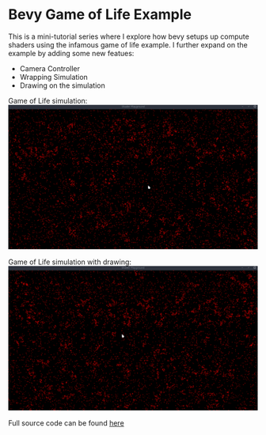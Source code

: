 # Bevy Game of Life Example

This is a mini-tutorial series where I explore how bevy setups up compute shaders using the infamous game of life example. I further
expand on the example by adding some new featues:

- Camera Controller
- Wrapping Simulation
- Drawing on the simulation

Game of Life simulation:
![Game of life running](images/gol_running.gif)

Game of Life simulation with drawing:
![Game of life drawing](images/gol_4_drawing.gif)

Full source code can be found [here](https://github.com/lecoqjacob/bevy_shader_playground/tree/main/sims/game_of_life_sim)
